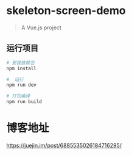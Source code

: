 # skeleton-screen-demo

> A Vue.js project

## 运行项目

``` bash
# 安装依赖包
npm install

#  运行
npm run dev

# 打包编译
npm run build

```

# 博客地址  
https://juejin.im/post/6885535026184716295/